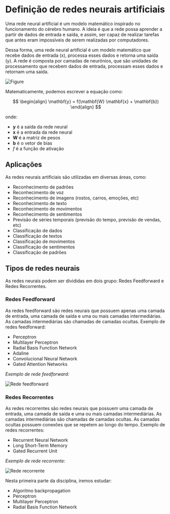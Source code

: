 # Definição de redes neurais artificiais

Uma rede neural artificial é um modelo matemático inspirado no funcionamento do cérebro humano. A ideia é que a rede possa aprender a partir de dados de entrada e saída, e assim, ser capaz de realizar tarefas que antes eram impossíveis de serem realizadas por computadores.

Dessa forma, uma rede neural artificial é um modelo matemático que recebe dados de entrada (x), processa esses dados e retorna uma saída (y). A rede é composta por camadas de neurônios, que são unidades de processamento que recebem dados de entrada, processam esses dados e retornam uma saída.


![Figure](https://neigrando.files.wordpress.com/2022/03/neuronio-e-rede-neural.png)


Matematicamente, podemos escrever a equação como:

$$
\begin{align}
\mathbf{y} = f(\mathbf{W} \mathbf{x} + \mathbf{b})
\end{align}
$$

onde:

* $\mathbf{y}$ é a saída da rede neural
* $\mathbf{x}$ é a entrada da rede neural
* $\mathbf{W}$ é a matriz de pesos
* $\mathbf{b}$ é o vetor de bias
* $f$ é a função de ativação



## Aplicações

As redes neurais artificiais são utilizadas em diversas áreas, como:

* Reconhecimento de padrões
* Reconhecimento de voz
* Reconhecimento de imagens (rostos, carros, emoções, etc)
* Reconhecimento de texto
* Reconhecimento de movimentos
* Reconhecimento de sentimentos
* Previsão de séries temporais (previsão do tempo, previsão de vendas, etc)
* Classificação de dados
* Classificação de textos
* Classificação de movimentos
* Classificação de sentimentos
* Classificação de padrões

## Tipos de redes neurais

As redes neurais podem ser divididas em dois grupo: Redes Feedforward e Redes Recorrentes.

### Redes Feedforward

As redes feedforward são redes neurais que possuem apenas uma camada de entrada, uma camada de saída e uma ou mais camadas intermediárias. As camadas intermediárias são chamadas de camadas ocultas.  Exemplo de redes feedforward:

* Perceptron
* Multilayer Perceptron
* Radial Basis Function Network
* Adaline
* Convolucional Neural Network
* Gated Attention Networks

*Exemplo de rede feedforward:*

![Rede feedforward](https://upload.wikimedia.org/wikipedia/commons/thumb/4/46/Colored_neural_network.svg/300px-Colored_neural_network.svg.png)

### Redes Recorrentes

As redes recorrentes são redes neurais que possuem uma camada de entrada, uma camada de saída e uma ou mais camadas intermediárias. As camadas intermediárias são chamadas de camadas ocultas. As camadas ocultas possuem conexões que se repetem ao longo do tempo. Exemplo de redes recorrentes:

* Recurrent Neural Network
* Long Short-Term Memory
* Gated Recurrent Unit

*Exemplo de rede recorrente:*

![Rede recorrente](https://upload.wikimedia.org/wikipedia/commons/thumb/b/b5/Recurrent_neural_network_unfold.svg/300px-Recurrent_neural_network_unfold.svg.png)


Nesta primeira parte da disciplina, iremos estudar: 

* Algoritmo backpropagation
* Perceptron
* Multilayer Perceptron
* Radial Basis Function Network